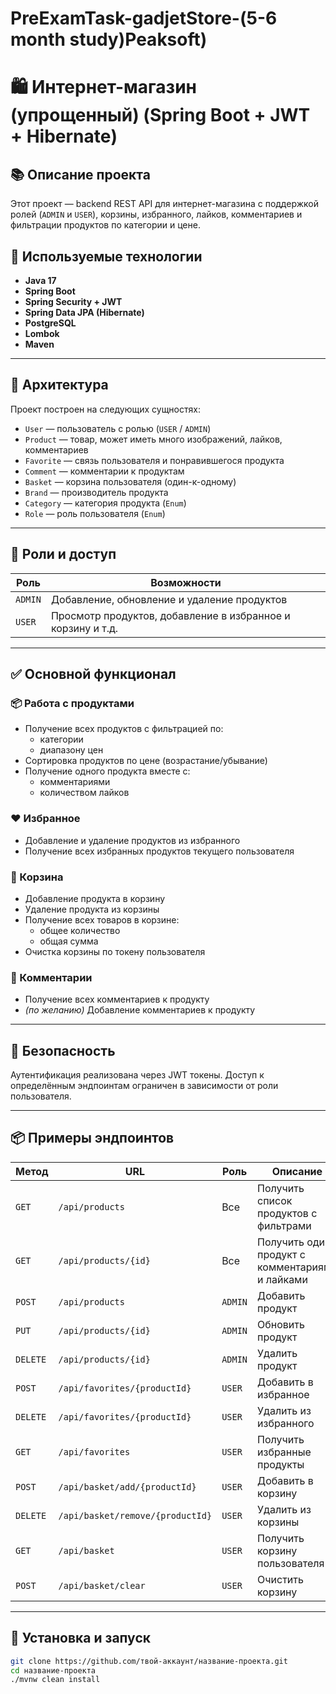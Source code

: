 # PreExamTask-gadjetStore-(5-6 month study)Peaksoft)
# 🛍️ Интернет-магазин (упрощенный) (Spring Boot + JWT + Hibernate)

## 📚 Описание проекта

Этот проект — backend REST API для интернет-магазина с поддержкой ролей (`ADMIN` и `USER`), корзины, избранного, лайков, комментариев и фильтрации продуктов по категории и цене.

## 🔧 Используемые технологии

- **Java 17**
- **Spring Boot**
- **Spring Security + JWT**
- **Spring Data JPA (Hibernate)**
- **PostgreSQL**
- **Lombok**
- **Maven**

---

## 📐 Архитектура

Проект построен на следующих сущностях:

- `User` — пользователь с ролью (`USER` / `ADMIN`)
- `Product` — товар, может иметь много изображений, лайков, комментариев
- `Favorite` — связь пользователя и понравившегося продукта
- `Comment` — комментарии к продуктам
- `Basket` — корзина пользователя (один-к-одному)
- `Brand` — производитель продукта
- `Category` — категория продукта (`Enum`)
- `Role` — роль пользователя (`Enum`)

---

## 🔐 Роли и доступ

| Роль   | Возможности                                                  |
|--------|--------------------------------------------------------------|
| `ADMIN`| Добавление, обновление и удаление продуктов                  |
| `USER` | Просмотр продуктов, добавление в избранное и корзину и т.д.  |

---

## ✅ Основной функционал

### 📦 Работа с продуктами

- Получение всех продуктов с фильтрацией по:
  - категории
  - диапазону цен
- Сортировка продуктов по цене (возрастание/убывание)
- Получение одного продукта вместе с:
  - комментариями
  - количеством лайков

### ❤️ Избранное

- Добавление и удаление продуктов из избранного
- Получение всех избранных продуктов текущего пользователя

### 🛒 Корзина

- Добавление продукта в корзину
- Удаление продукта из корзины
- Получение всех товаров в корзине:
  - общее количество
  - общая сумма
- Очистка корзины по токену пользователя

### 💬 Комментарии

- Получение всех комментариев к продукту
- *(по желанию)* Добавление комментариев к продукту

---

## 🔐 Безопасность

Аутентификация реализована через JWT токены. Доступ к определённым эндпоинтам ограничен в зависимости от роли пользователя.

---

## 📦 Примеры эндпоинтов

| Метод | URL | Роль | Описание |
|-------|-----|------|----------|
| `GET` | `/api/products` | Все | Получить список продуктов с фильтрами |
| `GET` | `/api/products/{id}` | Все | Получить один продукт с комментариями и лайками |
| `POST` | `/api/products` | `ADMIN` | Добавить продукт |
| `PUT` | `/api/products/{id}` | `ADMIN` | Обновить продукт |
| `DELETE` | `/api/products/{id}` | `ADMIN` | Удалить продукт |
| `POST` | `/api/favorites/{productId}` | `USER` | Добавить в избранное |
| `DELETE` | `/api/favorites/{productId}` | `USER` | Удалить из избранного |
| `GET` | `/api/favorites` | `USER` | Получить избранные продукты |
| `POST` | `/api/basket/add/{productId}` | `USER` | Добавить в корзину |
| `DELETE` | `/api/basket/remove/{productId}` | `USER` | Удалить из корзины |
| `GET` | `/api/basket` | `USER` | Получить корзину пользователя |
| `POST` | `/api/basket/clear` | `USER` | Очистить корзину |

---

## 📌 Установка и запуск

```bash
git clone https://github.com/твой-аккаунт/название-проекта.git
cd название-проекта
./mvnw clean install

